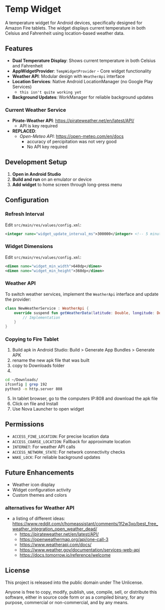 # Temp Widget

A temperature widget for Android devices, specifically designed for Amazon Fire tablets. The widget displays current temperature in both Celsius and Fahrenheit using location-based weather data.

## Features

- **Dual Temperature Display**: Shows current temperature in both Celsius and Fahrenheit
- **AppWidgetProvider**: `TempWidgetProvider` - Core widget functionality
- **Weather API**: Modular design with `WeatherApi` interface
- **Location Services**: Native Android LocationManager (no Google Play Services)
    - `this isn't quite working yet`
- **Background Updates**: WorkManager for reliable background updates

### Current Weather Service
- **Pirate-Weather API**: https://pirateweather.net/en/latest/API/
    - API is key required
- **REPLACED**:
    - _Open-Meteo API_: https://open-meteo.com/en/docs
        - accuracy of percipitation was not very good
        - No API key required

## Development Setup

1. **Open in Android Studio**
2. **Build and run** on an emulator or device
3. **Add widget** to home screen through long-press menu

## Configuration

### Refresh Interval
Edit `src/main/res/values/config.xml`:
```xml
<integer name="widget_update_interval_ms">300000</integer> <!-- 5 minutes -->
```

### Widget Dimensions
Edit `src/main/res/values/config.xml`:
```xml
<dimen name="widget_min_width">640dp</dimen>
<dimen name="widget_min_height">360dp</dimen>
```

### Weather API
To switch weather services, implement the `WeatherApi` interface and update the provider:
```kotlin
class NewWeatherService : WeatherApi {
    override suspend fun getWeatherData(latitude: Double, longitude: Double): WeatherResult {
        // Implementation
    }
}
```

### Copying to Fire Tablet

1. Build apk in Android Studio: Build > Generate App Bundles > Generate APK
2. rename the new apk file that was built
3. copy to Downloads folder
4.
```bash
cd ~/Downloads/
ifconfig | grep 192
python3 -m http.server 808
```
5. In tablet browser, go to the computers IP:808 and download the apk file
6. Click on file and Install
7. Use Nova Launcher to open widget

## Permissions

- `ACCESS_FINE_LOCATION`: For precise location data
- `ACCESS_COARSE_LOCATION`: Fallback for approximate location
- `INTERNET`: For weather API calls
- `ACCESS_NETWORK_STATE`: For network connectivity checks
- `WAKE_LOCK`: For reliable background updates

## Future Enhancements

- Weather icon display
- Widget configuration activity
- Custom themes and colors

### alternatives for Weather API
- a listing of different ideas: https://www.reddit.com/r/homeassistant/comments/1f2w3xo/best_free_weather_integration_open_weather_dead/
	- https://pirateweather.net/en/latest/API/
	- https://openweathermap.org/api/one-call-3
	- https://www.weatherapi.com/docs/
	- https://www.weather.gov/documentation/services-web-api
	- https://docs.tomorrow.io/reference/welcome

## License

This project is released into the public domain under The Unlicense.

Anyone is free to copy, modify, publish, use, compile, sell, or distribute this software, either in source code form or as a compiled binary, for any purpose, commercial or non-commercial, and by any means.

